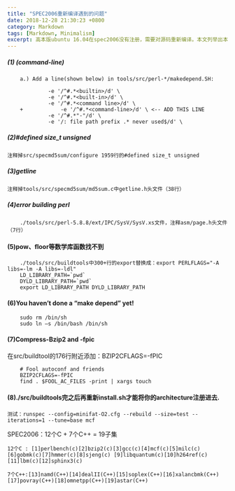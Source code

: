 ```yaml
---
title: "SPEC2006重新编译遇到的问题"
date: 2018-12-28 21:30:23 +0800
category: Markdown
tags: [Markdown, Minimalism]
excerpt: 高本版ubuntu 16.04在spec2006没有注册，需要对源码重新编译。本文列举出本地编译spec2006遇到的所有问题，供参考。
---
```


##### (1) (command-line)
  
```
    a.) Add a line(shown below) in tools/src/perl-*/makedepend.SH:

             -e '/^#.*<builtin>/d' \
             -e '/^#.*<built-in>/d' \
             -e '/^#.*<command line>/d' \
    +            -e '/^#.*<command-line>/d' \ <-- ADD THIS LINE
             -e '/^#.*"-"/d' \
             -e '/: file path prefix .* never used$/d' \
```

##### (2)#defined size_t unsigned
```
注释掉src/specmd5sum/configure 1959行的#defined size_t unsigned
```
##### (3)getline
```
注释掉tools/src/specmd5sum/md5sum.c中getline.h头文件（38行）
```
##### (4)error building perl
```
    ./tools/src/perl-5.8.8/ext/IPC/SysV/SysV.xs文件，注释asm/page.h头文件（7行）
```
#### (5)pow、floor等数学库函数找不到
```
    ./tools/src/buildtools中300+行的export替换成：export PERLFLAGS="-A libs=-lm -A libs=-ldl"
    LD_LIBRARY_PATH=`pwd`
    DYLD_LIBRARY_PATH=`pwd`
    export LD_LIBRARY_PATH DYLD_LIBRARY_PATH
```
#### (6)You haven’t done a “make depend” yet!

``` 
    sudo rm /bin/sh
    sudo ln –s /bin/bash /bin/sh
```

#### (7)Compress-Bzip2 and -fpic

在src/buildtool的176行附近添加：BZIP2CFLAGS=-fPIC

```
    # Fool autoconf and friends
    BZIP2CFLAGS=-fPIC
    find . $FOOL_AC_FILES -print | xargs touch
```

#### (8)./src/buildtools完之后再重新install.sh才能将你的architecture注册进去.

    测试：runspec --config=minifat-O2.cfg --rebuild --size=test --iterations=1 --tune=base mcf

SPEC2006：12个C + 7个C++ = 19子集

`12个C : [1]perlbench(c)[2]bzip2(c)[3]gcc(c)[4]mcf(c)[5]milc(c)[6]gobmk(c)[7]hmmer(c)[8]sjeng(c)
    [9]libquantum(c)[10]h264ref(c)[11]lbm(c)[12]sphinx3(c)`

`7个C++:[13]namd(C++)[14]dealII(C++)[15]soplex(C++)[16]xalancbmk(C++)[17]povray(C++)[18]omnetpp(C++)[19]astar(C++)`

